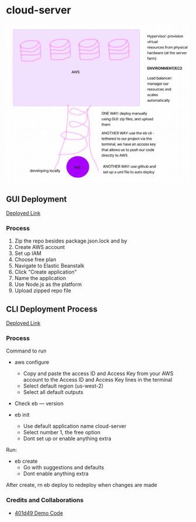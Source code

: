 # cloud-server

![Whiteboard](./assets/lab-16-whiteboard.png)

## GUI Deployment

[Deployed Link](http://cloudserver-env.eba-jxqm3pn3.us-west-2.elasticbeanstalk.com/)

### Process

1. Zip the repo besides package.json.lock and by
2. Create AWS account
3. Set up IAM
4. Choose free plan
5. Navigate to Elastic Beanstalk
6. Click "Create application"
7. Name the application
8. Use Node.js as the platform
9. Upload zipped repo file

## CLI Deployment Process

[Deployed Link](https://cloud-server-dev2.us-west-1.elasticbeanstalk.com/)

### Process

Command to run

- aws configure
  - Copy and paste the access ID and Access Key from your AWS account to the Access ID and Access Key lines in the terminal
  - Select default region (us-west-2)
  - Select all default outputs

- Check eb — version
- eb init
  - Use default application name cloud-server
  - Select number 1, the free option
  - Dont set up or enable anything extra

Run:

- eb create
  - Go with suggestions and defaults
  - Dont enable anything extra

After create, rn eb deploy to redeploy when changes are made


### Credits and Collaborations
- [401d49 Demo Code](https://github.com/codefellows/seattle-code-javascript-401d49/tree/main/class-16/live-demo/simple-server)
